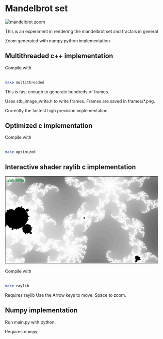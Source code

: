 # Mandelbrot set
![mandelbrot zoom](https://github.com/michbogos/mandelbrot/blob/main/zoom.gif?raw=true)

This is an experiment in rendering the mandelbrot set and fractals in general

Zoom generated with numpy python implementation

## Multithreaded c++ implementation

Compile with

``` bash

make multithreaded

```

This is fast enough to generate hundreds of frames.

Uses stb_image_write.h to write frames. Frames are saved in frames/*.png.

Currently the fastest high precision implementation

## Optimized c implementation

Compile with

``` bash

make optimized

```

## Interactive shader raylib c implementation
![mandelbrot image](https://github.com/michbogos/mandelbrot/blob/main/mandelbrot.png?raw=true)

Compile with

``` bash

make raylib

```

Requires raylib
Use the Arrow keys to move. Space to zoom.

## Numpy implementation

Run main.py with python.

Requires numpy